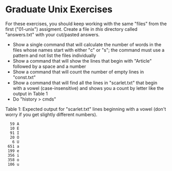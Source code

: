 # Graduate Unix Exercises

For these exercises, you should keep working with the same "files" from the first ("01-unix") assigment. Create a file in *this* directory called "answers.txt" with your cut/pasted answers.

* Show a single command that will calculate the number of words in the files whose names start with either "c" or "s"; the command must use a pattern and not list the files individually
* Show a command that will show the lines that begin with "Article" followed by a space and a number
* Show a command that will count the number of empty lines in "const.txt"
* Show a command that will find all the lines in "scarlet.txt" that begin with a vowel (case-insensitive) and shows you a count by letter like the output in Table 1
* Do "history > cmds"

Table 1: Expected output for "scarlet.txt" lines beginning with a vowel (don't worry if you get slightly different numbers).

	  59 A
	  10 E
	  91 I
	  20 O
	   6 U
	 651 a
	 199 e
	 356 i
	 358 o
	 106 u
